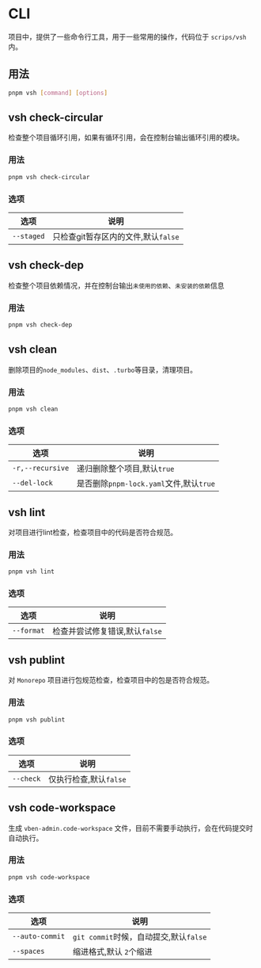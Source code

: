 # CLI

项目中，提供了一些命令行工具，用于一些常用的操作，代码位于 `scrips/vsh` 内。

## 用法

```bash
pnpm vsh [command] [options]

```

## vsh check-circular

检查整个项目循环引用，如果有循环引用，会在控制台输出循环引用的模块。

### 用法

```bash
pnpm vsh check-circular

```

### 选项

| 选项       | 说明                                |
| ---------- | ----------------------------------- |
| `--staged` | 只检查git暂存区内的文件,默认`false` |

## vsh check-dep

检查整个项目依赖情况，并在控制台输出`未使用的依赖`、`未安装的依赖`信息

### 用法

```bash
pnpm vsh check-dep

```

## vsh clean

删除项目的`node_modules`、`dist`、`.turbo`等目录，清理项目。

### 用法

```bash
pnpm vsh clean

```

### 选项

| 选项             | 说明                                    |
| ---------------- | --------------------------------------- |
| `-r,--recursive` | 递归删除整个项目,默认`true`             |
| `--del-lock`     | 是否删除`pnpm-lock.yaml`文件,默认`true` |

## vsh lint

对项目进行lint检查，检查项目中的代码是否符合规范。

### 用法

```bash
pnpm vsh lint

```

### 选项

| 选项       | 说明                           |
| ---------- | ------------------------------ |
| `--format` | 检查并尝试修复错误,默认`false` |

## vsh publint

对 `Monorepo` 项目进行包规范检查，检查项目中的包是否符合规范。

### 用法

```bash
pnpm vsh publint

```

### 选项

| 选项      | 说明                   |
| --------- | ---------------------- |
| `--check` | 仅执行检查,默认`false` |

## vsh code-workspace

生成 `vben-admin.code-workspace` 文件，目前不需要手动执行，会在代码提交时自动执行。

### 用法

```bash
pnpm vsh code-workspace

```

### 选项

| 选项            | 说明                                   |
| --------------- | -------------------------------------- |
| `--auto-commit` | `git commit`时候，自动提交,默认`false` |
| `--spaces`      | 缩进格式,默认 `2`个缩进                |
